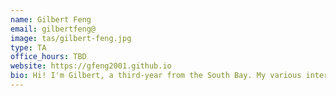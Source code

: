 ```yaml
---
name: Gilbert Feng
email: gilbertfeng@
image: tas/gilbert-feng.jpg
type: TA
office_hours: TBD
website: https://gfeng2001.github.io
bio: Hi! I'm Gilbert, a third-year from the South Bay. My various interests include mathematics, strategy games, and strength training. Hope you have a great semester!
---
```

